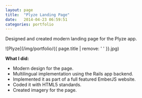 ```yaml
---
layout: page
title:  "Plyze Landing Page"
date:   2014-04-23 06:59:51
categories: portfolio
---
```


Designed and created modern landing page for the Plyze app.

![Plyze](/img/portfolio/{{ page.title | remove: ' ' }}.jpg)
  
**What I did:** 

- Modern design for the page.
- Multilingual implementation using the Rails app backend.
- Implemented it as part of a full featured EmberJS website.
- Coded it with HTML5 standards.
- Created imagery for the page.

